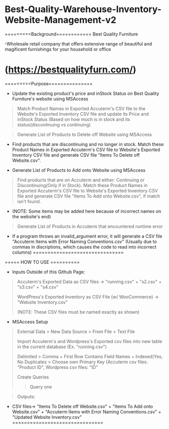 # Best-Quality-Warehouse-Inventory-Website-Management-v2

=========Background============
Best Quality Furniture

-Wholesale retail company that offers extensive range of beautiful and magificent furnishings for your household or office

(https://bestqualityfurn.com/)
===============================

=========Purpose===============
- Update the existing product's price and inStock Status on Best Quality Furniture's website using MSAccess
> Match Product Names in Exported Accuterm's CSV file to the Website's Exported Inventory CSV file and update its Price and
inStock Status (Based on how much is in stock and its status(discontinuing vs continuing)

> Generate List of Products to Delete off Website using MSAccess
- Find products that are discontinuing and no longer in stock. Match these Product Names in Exported Accuterm's CSV file to 
Website's Exported Inventory CSV file and generate CSV file "Items To Delete off Website.csv".

- Generate List of Products to Add onto Website using MSAccess
> Find products that are on Accuterm and either: Continuing or Discontinuing(Only if in Stock). Match these Product Names in 
Exported Accuterm's CSV file to Website's Exported Inventory CSV file and generate CSV file "Items To Add onto
Website.csv", if match isn't found.
- (NOTE: Some items may be added here because of incorrect names on the website's end)

> Generate List of Products in Accuterm that encountered runtime error
- If a program throws an invalid_argument error, it will generate a CSV file "Accuterm Items with Error Naming Conventions.csv"
(Usually due to commas in discriptions, which causes the code to read into incorrect columns)
===============================

===== HOW TO USE ==========
- Inputs Outside of this Github Page:
> Accuterm's Exported Data as CSV files -> "running.csv" + "s2.csv" + "s3.csv" + "s4.csv"
>
> WordPress's Exported Inventory as CSV File (w/ WooCommerce) -> "Website Inventory.csv"
> 
> (NOTE: These CSV files must be named exactly as shown)

- MSAccess Setup
> External Data > New Data Source > From File > Text File
> 
> Import Accuterm's and Wordpress's Exported csv files into new table in the current database (Ex. "running.csv")
> 
> Delimited > Comma + First Row Contains Field Names + Indexed(Yes, No Duplicates > Choose own Primary Key (Accuterm csv files: "Product ID", Wordpress csv files: "ID"
> 
> Create Queries
>> Query one

> Outputs: 
- CSV files-> "Items To Delete off Website.csv" + "Items To Add onto Website.csv" + "Accuterm Items with Error Naming Conventions.csv" + "Updated Website Inventory.csv"
===============================
